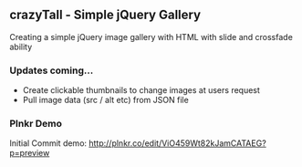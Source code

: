 ## crazyTall - Simple jQuery Gallery

Creating a simple jQuery image gallery with HTML with slide and crossfade ability

### Updates coming...

- Create clickable thumbnails to change images at users request
- Pull image data (src / alt etc) from JSON file

### Plnkr Demo

Initial Commit demo:
http://plnkr.co/edit/ViO459Wt82kJamCATAEG?p=preview
